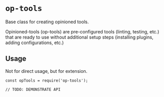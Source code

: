 # `op-tools`

Base class for creating opinioned tools.

Opinioned-tools (op-tools) are pre-configured tools (linting, testing, etc.) that are ready to use without additional setup steps (installing plugins, adding configurations, etc.)

## Usage

Not for direct usage, but for extension.

```
const opTools = require('op-tools');

// TODO: DEMONSTRATE API
```
